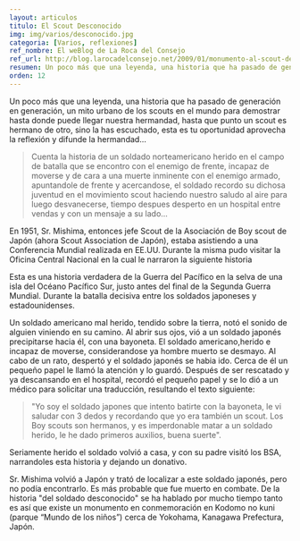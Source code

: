 ```yaml
---
layout: articulos
titulo: El Scout Desconocido
img: img/varios/desconocido.jpg
categoria: [Varios, reflexiones]
ref_nombre: El weBlog de La Roca del Consejo
ref_url: http://blog.larocadelconsejo.net/2009/01/monumento-al-scout-desconocido-en-japon/
resumen: Un poco más que una leyenda, una historia que ha pasado de generación en generación, un mito urbano de los scouts en el mundo para demostrar hasta donde puede llegar nuestra hermandad
orden: 12
---
```

Un poco más que una leyenda, una historia que ha pasado de generación en generación, un mito urbano de los scouts en el mundo para demostrar hasta donde puede llegar nuestra hermandad, hasta que punto un scout es hermano de otro, sino la has escuchado, esta es tu oportunidad aprovecha la reflexión y difunde la hermandad...

> Cuenta la historia de un soldado norteamericano herido en el campo de batalla que se encontro con el enemigo de frente, incapaz de moverse y de cara a una muerte inminente con el enemigo armado, apuntandole de frente y acercandose, el soldado recordo su dichosa juventud en el movimiento scout haciendo nuestro saludo al aire para luego desvanecerse, tiempo despues desperto en un hospital entre vendas y con un mensaje a su lado...

<div class="col col-12 sm-col-6 md-col-4 lg-col-4 mr1">

<amp-img src="{{site.baseurl}}/img/varios/desconocido1.jpg" width="363" height="272" alt="Monumento al Scout Desconocido" layout="responsive" class="rounded"></amp-img>

</div>

En 1951,  Sr. Mishima, entonces jefe Scout de la Asociación de Boy scout de Japón (ahora Scout Association de Japón), estaba asistiendo a una Conferencia Mundial realizada en EE.UU. Durante la misma pudo visitar la Oficina Central Nacional en la cual le narraron la siguiente historia

Esta es una historia verdadera de la Guerra del Pacífico en la selva de una isla del Océano Pacífico Sur, justo antes del final de la Segunda Guerra Mundial. Durante la batalla decisiva entre los soldados japoneses y estadounidenses.

Un soldado americano mal herido, tendido sobre la tierra, notó el sonido de alguien viniendo en su camino. Al abrir sus ojos, vió a un soldado japonés precipitarse hacia él, con una bayoneta. El soldado americano,herido e incapaz de moverse, considerandose ya hombre muerto se desmayo. Al cabo de un rato, despertó y el soldado japonés se habia ido. Cerca de él un pequeño papel le llamó la atención y lo guardó. Después de ser rescatado y ya descansando en el hospital,  recordó el pequeño papel y se lo dió a un médico para solicitar una traducción, resultando el texto siguiente:

> "Yo soy el soldado japones que intento batirte con la bayoneta,  le vi saludar con 3 dedos y recordando que yo era también un scout. Los Boy scouts son hermanos, y es imperdonable matar a un soldado herido, le he dado primeros auxilios, buena suerte".

Seriamente herido el soldado volvió a casa, y con su padre visitó los BSA, narrandoles esta historia y dejando un donativo.

Sr. Mishima volvió a Japón y trató de localizar a este soldado japonés, pero no podía encontrarlo. Es más probable que fue muerto en combate. De la historia "del soldado desconocido" se ha hablado por mucho tiempo tanto es así que existe un monumento en conmemoración en Kodomo no kuni (parque “Mundo de los niños”) cerca de Yokohama, Kanagawa Prefectura, Japón.